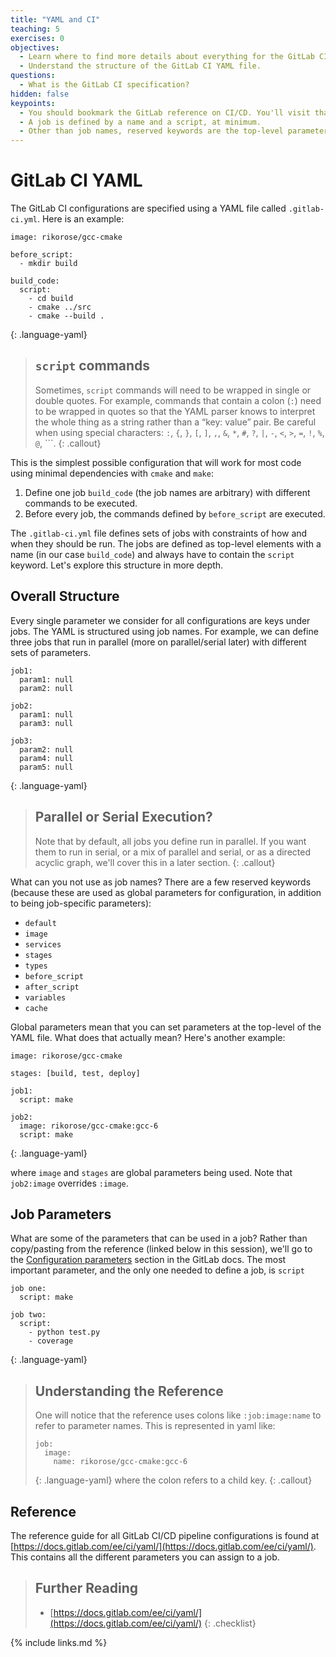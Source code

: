 ```yaml
---
title: "YAML and CI"
teaching: 5
exercises: 0
objectives:
  - Learn where to find more details about everything for the GitLab CI.
  - Understand the structure of the GitLab CI YAML file.
questions:
  - What is the GitLab CI specification?
hidden: false
keypoints:
  - You should bookmark the GitLab reference on CI/CD. You'll visit that page often.
  - A job is defined by a name and a script, at minimum.
  - Other than job names, reserved keywords are the top-level parameters defined in a YAML file.
---
```


# GitLab CI YAML

The GitLab CI configurations are specified using a YAML file called `.gitlab-ci.yml`. Here is an example:

~~~
image: rikorose/gcc-cmake

before_script:
  - mkdir build

build_code:
  script:
    - cd build
    - cmake ../src
    - cmake --build .
~~~
{: .language-yaml}

> ## `script` commands
>
> Sometimes, `script` commands will need to be wrapped in single or double quotes. For example, commands that contain a colon (`:`) need to be wrapped in quotes so that the YAML parser knows to interpret the whole thing as a string rather than a “key: value” pair. Be careful when using special characters: `:`, `{`, `}`, `[`, `]`, `,`, `&`, `*`, `#`, `?`, `|`, `-`, `<`, `>`, `=`, `!`, `%`, `@`, `\``.
{: .callout}

This is the simplest possible configuration that will work for most code using minimal dependencies with `cmake` and `make`:

1. Define one job `build_code` (the job names are arbitrary) with different commands to be executed.
2. Before every job, the commands defined by `before_script` are executed.

The `.gitlab-ci.yml` file defines sets of jobs with constraints of how and when they should be run. The jobs are defined as top-level elements with a name (in our case `build_code`) and always have to contain the `script` keyword. Let's explore this structure in more depth.

## Overall Structure

Every single parameter we consider for all configurations are keys under jobs. The YAML is structured using job names. For example, we can define three jobs that run in parallel (more on parallel/serial later) with different sets of parameters.

~~~
job1:
  param1: null
  param2: null

job2:
  param1: null
  param3: null

job3:
  param2: null
  param4: null
  param5: null
~~~
{: .language-yaml}

> ## Parallel or Serial Execution?
>
> Note that by default, all jobs you define run in parallel. If you want them to run in serial, or a mix of parallel and serial, or as a directed acyclic graph, we'll cover this in a later section.
{: .callout}

What can you not use as job names? There are a few reserved keywords (because these are used as global parameters for configuration, in addition to being job-specific parameters):

- `default`
- `image`
- `services`
- `stages`
- `types`
- `before_script`
- `after_script`
- `variables`
- `cache`

Global parameters mean that you can set parameters at the top-level of the YAML file. What does that actually mean? Here's another example:

~~~
image: rikorose/gcc-cmake

stages: [build, test, deploy]

job1:
  script: make

job2:
  image: rikorose/gcc-cmake:gcc-6
  script: make
~~~
{: .language-yaml}

where `image` and `stages` are global parameters being used. Note that `job2:image` overrides `:image`.

## Job Parameters

What are some of the parameters that can be used in a job? Rather than copy/pasting from the reference (linked below in this session), we'll go to the [Configuration parameters](https://docs.gitlab.com/ee/ci/yaml/#configuration-parameters) section in the GitLab docs. The most important parameter, and the only one needed to define a job, is `script`

~~~
job one:
  script: make

job two:
  script:
    - python test.py
    - coverage
~~~
{: .language-yaml}

> ## Understanding the Reference
>
> One will notice that the reference uses colons like `:job:image:name` to refer to parameter names. This is represented in yaml like:
> ~~~
> job:
>   image:
>     name: rikorose/gcc-cmake:gcc-6
> ~~~
> {: .language-yaml}
> where the colon refers to a child key.
{: .callout}

## Reference

The reference guide for all GitLab CI/CD pipeline configurations is found at [https://docs.gitlab.com/ee/ci/yaml/](https://docs.gitlab.com/ee/ci/yaml/). This contains all the different parameters you can assign to a job.

> ## Further Reading
> - [https://docs.gitlab.com/ee/ci/yaml/](https://docs.gitlab.com/ee/ci/yaml/)
{: .checklist}

{% include links.md %}
